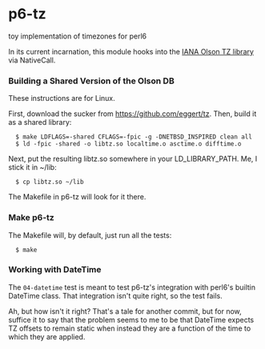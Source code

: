 p6-tz
=====

toy implementation of timezones for perl6

In its current incarnation, this module hooks into the [IANA Olson TZ library](https://github.com/eggert/tz)
via NativeCall.

### Building a Shared Version of the Olson DB ###

These instructions are for Linux.

First, download the sucker from https://github.com/eggert/tz.
Then, build it as a shared library:

```
  $ make LDFLAGS=-shared CFLAGS=-fpic -g -DNETBSD_INSPIRED clean all
  $ ld -fpic -shared -o libtz.so localtime.o asctime.o difftime.o
```

Next, put the resulting libtz.so somewhere in your LD_LIBRARY_PATH.
Me, I stick it in ~/lib:

```
  $ cp libtz.so ~/lib
```

The Makefile in p6-tz will look for it there.

### Make p6-tz ###

The Makefile will, by default, just run all the tests:

```
  $ make
```

### Working with DateTime ###

The `04-datetime` test is meant to test p6-tz's integration with
perl6's builtin DateTime class.  That integration isn't quite right,
so the test fails.

Ah, but how isn't it right?  That's a tale for another commit,
but for now, suffice it to say that the problem seems to me
to be that DateTime expects TZ offsets to remain static
when instead they are a function of the time to which they are applied.
